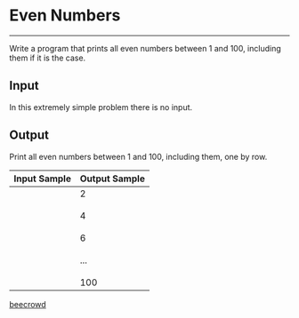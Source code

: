 # Even Numbers

---

Write a program that prints all even numbers between 1 and 100, including them if it is the case.

## Input

In this extremely simple problem there is no input.

## Output

Print all even numbers between 1 and 100, including them, one by row.

| Input Sample | Output Sample                             |
| ------------ | ----------------------------------------- |
|              | 2<br><br>4<br><br>6<br><br>...<br><br>100 |

[beecrowd](https://www.beecrowd.com.br/judge/en/problems/view/1059)
